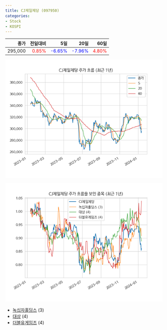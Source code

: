 ```yaml
---
title: CJ제일제당 (097950)
categories:
- Stock
- KOSPI
---
```


|종가|전일대비|5일|20일|60일|
|---:|-------:|--:|---:|---:|
|295,000|<span style="color: red">0.85%</span>|<span style="color: blue">-6.65%</span>|<span style="color: blue">-7.96%</span>|<span style="color: red">4.80%</span>|


<!-- more -->

![097950](/assets/images/stock/097950.png)

![097950](/assets/images/stock/097950_sim.png)

- [녹십자홀딩스](/005250/) (3)
- [대상](/001680/) (4)
- [더블유게임즈](/192080/) (4)